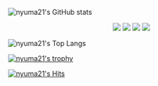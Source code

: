 

![nyuma21's GitHub stats](https://github-readme-stats.vercel.app/apiusername=nyuma21&show_icons=true&theme=blue_navy)

<div align="center">
  <img src="https://img.shields.io/badge/JavaScript-F7DF1E?style=for-the-badge&logo=javascript&logoColor=black">
  <img src="https://img.shields.io/badge/React-61DAFB?style=for-the-badge&logo=react&logoColor=black">
  <img src="https://img.shields.io/badge/Node.js-339933?style=for-the-badge&logo=Node.js&logoColor=white">
  <img src="https://img.shields.io/badge/Python-3776AB?style=for-the-badge&logo=python&logoColor=white">
</div>

![nyuma21's Top Langs](https://github-readme-stats.vercel.app/api/top-langs/?username=nyuma21&layout=compact&theme=blue)

[![nyuma21's trophy](https://github-profile-trophy.vercel.app/?username=nyuma21&theme=radical)](https://github.com/ryo-ma/github-profile-trophy)

[![nyuma21's Hits](https://hits.seeyoufarm.com/api/count/incr/badge.svg?url=https%3A%2F%2Fgithub.com%nyuma21&count_bg=%2379C83D&title_bg=%23555555&icon=&icon_color=%23E7E7E7&title=hits&edge_flat=false)](https://hits.seeyoufarm.com)

